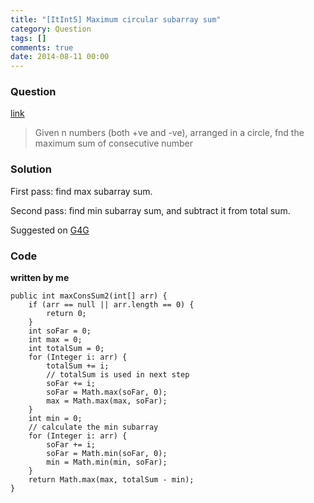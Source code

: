 ```yaml
---
title: "[ItInt5] Maximum circular subarray sum"
category: Question
tags: []
comments: true
date: 2014-08-11 00:00
---
```



### Question 

[link](http://www.itint5.com/oj/#9)

> Given n numbers (both +ve and -ve), arranged in a circle, fnd the maximum sum of consecutive number

### Solution

First pass: find max subarray sum.

Second pass: find min subarray sum, and subtract it from total sum. 

Suggested on [G4G](http://www.geeksforgeeks.org/maximum-contiguous-circular-sum/) 

### Code

__written by me__

    public int maxConsSum2(int[] arr) {
		if (arr == null || arr.length == 0) {
			return 0;
		}
        int soFar = 0;
		int max = 0;
		int totalSum = 0;
		for (Integer i: arr) {
			totalSum += i;
			// totalSum is used in next step
			soFar += i;
			soFar = Math.max(soFar, 0);
			max = Math.max(max, soFar);
		}
		int min = 0;
		// calculate the min subarray
		for (Integer i: arr) {
			soFar += i;
			soFar = Math.min(soFar, 0);
			min = Math.min(min, soFar);
		}
		return Math.max(max, totalSum - min);
    }
